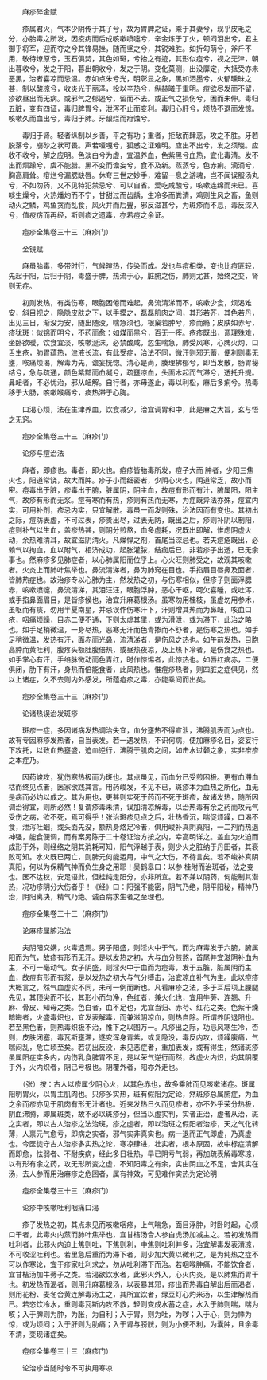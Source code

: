 <!-- { "loadSidebar": true } -->
　　麻疹碎金赋

　　疹属君火，气本少阴传于其子兮，故为胃脾之证，乘于其妻兮，现乎皮毛之分，亦胎毒之所发，因疫疠而后成咳嗽喷嚏兮，辛金炼于丁火，顿闷泪出兮，君主御乎将军，迎而夺之兮其锋易挫，随而坚之兮，其锐难胜。如折勾萌兮，斧斤不用，敬待燎原兮，玉石俱焚，其色如斑，兮抬之有迹，其形似痘兮，视之无津，朝出暮收兮，发之于阳，暮出朝收兮，发之于阴。变化莫测，出没靡定，大抵受亦未恶黑，治者喜凉而忌温。赤如点朱兮光，明彰显之象，黑如洒墨兮，火郁曛昧之甚，制以酸凉兮，收炎光于丽泽，投以辛热兮，纵赫曦于重明。痘欲尽发而不留，疹欲昼出而无病。或邪气之郁遏兮，留而不去。或正气之损伤兮，困而未伸。毒归五脏，变有四证，毒归脾胃兮，泄泻不止而变利。毒归心肝兮，烦热不退而发惊。咳嗽久而血出兮，毒归于肺。牙龈烂而疳蚀兮。

　　毒归于肾。轻者纵制以乡善，平之有功；重者，拒敌而肆恶，攻之不胜。牙若脱落兮，崩砂之状可畏。声若哑嘎兮，狐惑之证难明。应出不出兮，发之须晓。应收不收兮，解之应明。色淡白兮为虚，宜温养血，色紫黑兮血热，宜化毒清。发不出而烦躁兮，虞不能腊。黑不变而谵妄兮，食不及新。蒸蒸兮，色赤痢。滴滴兮，胸高肩耸。疳烂兮漏腮缺唇。休夸三世之妙手，难留一息之游魂，岂不闻误服汤丸兮，不如勿药，又不见特犯禁忌兮、可以自省。爱吃咸酸兮，咳嗽连绵而未已。喜啖生燥兮，火热燔灼而不宁，甘甜过而齿龋，生冷多而粪清，鸡则生风之畜，鱼则动火之鳞，鸡鱼贪而乱食，风火并而后舋，邪反滋甚兮，为斑疹而不息，毒反深入兮，值疫疠而再经，斯则疹之遗毒，亦若痘之余证。

　　痘疹全集卷三十三（麻疹门）

　　金镜赋

　　麻虽胎毒，多带时行，气候暄热，传染而成。发也与痘相类，变也比痘匪轻，先起于阳，后归于阴，毒盛于脾，热流于心，脏腑之伤，肺则尤甚，始终之变，肾则无症。

　　初则发热，有类伤寒，眼胞困倦而难起，鼻流清涕而不，咳嗽少食，烦渴难安，斜目视之，隐隐皮肤之下，以手摸之，磊磊肌肉之间，其形若芥，其色若丹，出见三日，渐没为安，随出随没，喘急须也。根窠若肿兮，疹而瘾；皮肤如赤兮，疹犹斑；似锦而明兮，不药而愈：如煤而黑兮，百无一痊。疮疹既出，调理殊难，坐卧欲暖，饮食宜淡，咳嗽涎沫，必禁酸咸，忽生喘急，肺受风寒，心脾火灼，口舌生疮，肺胃蕴热，津液长流，有此受症，治法不同，微汗则邪无蓄，便利则毒无壅，喉痛烦渴，解毒为先，谵妄恍惚。清心是尚，腠理拂郁兮，即当发散，肠胃秘结兮，急与疏通，颜色紫黯而血凝兮，疏壅凉血，头面木起而气滞兮，透托升提。鼻衄者，不必忧治，邪从衄解。自行者，亦毋遂止，毒以利松，麻后多痢兮。热毒移于大肠，咳嗽喉痛兮，痰热滞于心胸。

　　口渴心烦，法在生津养血，饮食减少，治宜调胃和中，此是麻之大旨，玄与悟之无窍。

　　痘疹全集卷三十三（麻疹门）

　　论疹与痘治法

　　麻者，即疹也。毒者，即火也。痘疹皆胎毒所发，痘子大而 肿者，少阳三焦火也，阳道常饶，故大而肿。疹子小而细密者，少阴心火也，阴道常乏，故小而密。痘毒出于脏，疹毒出于腑，脏属阴，阴主血，故痘有形而有汁，腑属阳，阳主气，故疹有形而无浆。痘有寒而有热，疹则有热而无寒，为症既异法亦殊，痘宜内实，可用补剂，疹忌内实，只宜解散。毒虽一而发则殊，治法因而有变也。其初出之际，痘防表虚，不可过表，疹贵出尽，过表无防，既出之后，疹则补阴以制阳，痘则补气以生血，盖疹热甚，则阴分煎熬，血多虚耗，况既出即解，惟虑阴虚火动，余热难清耳，故宜滋阴清火。凡燥悍之剂，首尾当深忌也。若夫痘疮既出，必赖气以拘血，血以附气，相济成功，起胀灌脓，结痂后已，非若疹子出透，已无余事也。然麻疹多见肺症者，以心肺属阳而位乎上。心火旺则肺受之，故观其咳嗽者。火炎上而肺叶焦举也。鼻流清涕者，鼻为肺窍在目也。手掐眉目唇鼻及面者，皆肺热症也。故治疹专以心肺为主，然发热之初，与伤寒相似，但疹子则面浮腮赤，咳嗽喷嚏，鼻流清涕，其泪汪汪，眼胞浮肿，恶心干呕，呵欠喜睡，或吐泻，或手掐鼻面眉目，是皆疹候也，治宜升麻葛根汤。虽寒勿用桂枝，虽虚勿用参术，虽呕而有痰，勿用半夏南星，并忌误作伤寒汗下，汗则增其热而为鼻衄，咳血口疮，咽痛烦躁，目赤二便不通，下则太虚其里，或为滑泄，或为滞下，此治之略也。如手足梢微温，一身尽热，恶寒无汗而色青掺而不舒者，是伤寒之热也。如手足稍微温，发热有汗，面赤而光鼻，流清涕者，是伤风之热也。如午前发热，目胞高肿而黄吐利，腹疼头额肚腹倍热，或昼热夜凉，及上热下冷者，是伤食之热也。如手掌心有汗，手络脉微动而色青红，时作惊惕者，此惊热也。如唇红病赤，二便俱闭，肋下有汗，身热而倍能食者，此风热也。惟痘疹热者，则四脏之症俱见，然以上诸症，久不去则内外感发，所蕴痘疹之毒，亦能乘间而出矣。

　　痘疹全集卷三十三（麻疹门）

　　论诸热误治发斑疹

　　斑疹一症，多因诸病发热调治失宜，血分壅热不得宣泄，沸腾肌表而为点也。故有专因麻疹发热者，自当表发。若一遇发热，不识何病，便加麻疹名目，姿妄行下攻托，以致血热壅盛，迫血逆行，沸腾于肌肉之间，如击水过颡之象，实非疳疹之本症乃。

　　因药峻攻，犹伤寒热极而为斑也。其点虽见，而血分已受煎困极。更有血滞血枯而终见点者，医家欲践其言。用药峻发，不见不已，斑疹本为血热之所化，血无是病而必灼以成之。其为用也，更甚则实死于药而不死于斑疹，故诸发热，随所因调治得宜，则所必然！复谓疹毒未清，误加清凉解毒，以治热毒有余之药而攻元气受伤之病，欲不死，焉可得乎！张治斑疹见点之后，壮热昏沉，喘促烦躁，口渴不食，泄泻吐蛔，或头面先没，额热身烙足冷者，俱用峻补真阴真阳，一二剂而热退神强，能食便调，而有案另陈于二十卷证治方按之内，幸高明详之。盖血为火迫而成形于外，则经络之阴其消耗可知，阳气浮越于表，则少火之脏纳于丹田者，其衰败可知。水火既已两亡，则脾元何能运用，中气之大伤，不待言矣。若不峻补真阴真阳，何以为保精气神而负生身之用耶！吴鹤皋曰：以参 桂附而治斑者，法之变也。医不达权，安足语此，但桂纯走阳分，亦非所宜。若不兼以阴药，何能制其潜热，况功疹阴分大伤者乎！《经》曰：阳强不能密，阴气乃绝，阴平阳秘，精神乃治，阴阳离决，精气乃绝。诚百病求生者之至理也。

　　痘疹全集卷三十三（麻疹门）

　　论麻疹属腑治法

　　夫阴阳交媾，火毒遗焉。男子阳盛，则淫火中于气，而为麻毒发于六腑，腑属阳而为气，故疹有形而无汗。是以发热之初，大与血分煎熬，首尾并宜滋阴补血为主，不可一毫动气。女子阴盛，则淫火中于血而为痘毒，发于五脏，脏属阴而主血，故痘有形而有浆，是以发热之初大与气分搏击，治宜凉血补气为主。此以痘疹大概言之，然气血虚实不同，未可一例而断也。凡看麻疹之法，多于耳后项上腰腿先见，其顶尖而不长，其形小而匀净，色红者，兼火化也，宜用牛蒡、连翘、升麻、骨皮、知母之类。色白者，血不足也，尤宜当归、赤芍、红花之类。色紫干燥暗晦者，火盛毒炽也，宜发表解毒，而兼滋阴凉血，则热自除。所谓养阴退阳也。若至黑色者，则热毒炽极不治，惟下之以图万一。凡疹出之际，功忌风寒生冷，否则，皮肤闭塞，毒瓦斯壅滞，遂变浑身青紫，或复隐没，毒反内攻，烦躁腹痛，气喘闷乱，危亡顷至矣。若初出反没，未见恶症者，重加表发，或有得生，然诸斑疹虽属阳症实多内，内伤乳食脾胃不足，是以荣气逆行而然，故虚火内炽，灼其阴覆于外，火内炽者，阴已亏极也。阴覆外者，阳亦外走也。

　　（张）按：古人以疹属少阴心火，以其色赤也，故多乘肺而见咳嗽诸症。斑属阳明胃火，以胃主肌肉也。只疹多实热，斑有假阳为定论，然斑疹总属腑症，为血之余而疹亦见于肌肉有形无汁者也。近来发热日久而见疹者，亦不外乎荣分热极，阴血沸腾，即属斑类，故不必以斑疹分，但当以虚实判，实者正治，虚者从治，斑之实者，即以古人治疹之法治斑，疹之虚者，即以治斑之假阳者治疹，天之气化转薄，人禀元气愈亏，即病之实者，邪气实非真实也。病一退而正气即虚，乃真虚也。今医徒守古人治疹多实热之论，寒凉肆进，壮实者，根本原固，故中标症清解而即愈，怯弱者、不耐疾病，经此多日壮热，早已阴亏气弱，再加疏表解毒寒凉，以有形有余之药，攻无形所变之虚，不知阳毒之有余，实由阴血之不足，舍其实在汤，去人参而用治麻疹之危困者，属有神效，可见难作实热为定论明

　　痘疹全集卷三十三（麻疹门）

　　论疹中咳嗽吐利咽痛口渴

　　疹子发热之初，其点未见而咳嗽咽疼，上气喘急，面目浮肿，时卧时起，心烦口干者，此毒火内蒸而肺叶焦举也，宜甘桔汤合人参白虎汤加减主之。若初发热而吐利者，此邪火内迫上焦则吐，下焦则利，中焦则吐利并多，治宜解毒发表清凉，不可收涩吐利也。若里急后重而为滞下者，则少加大黄以微利之，是为纯热之症不可以作寒论，宜于疹家吐利求之，勿从吐利滞下而治。若咽喉肿痛，不能饮食者，宜甘桔汤加牛蒡子之类。若渴欲饮水者，此邪火外入，心火内炎，是以肺焦而胃干也。初发热而渴者，则用升麻葛根汤，以表暴其邪，疹出而热毒自解出后而渴者，则用花粉、麦冬合黄连解毒汤主之，其所宜饮者，绿豆灯心灼米汤，以生津解热而已。若恣饮冷水，重则毒瓦斯内攻不救，轻则变成水蓄之症，水入于肺则喘，喘为咳；入于脾则为肿，为胀，为自利；入于胃，则为吐，为哕；入于心，则为悸为惊，或为烦闷；入于肝则为肋痛；入于肾与膀胱，则为小便不利，为囊肿，且余毒不清，变现诸症矣。

　　痘疹全集卷三十三（麻疹门）

　　论治疹当随时令不可执用寒凉

